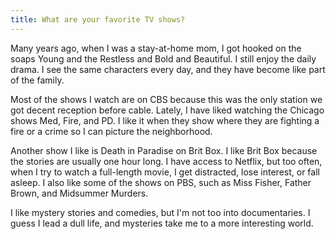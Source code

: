 ```yaml
---
title: What are your favorite TV shows?
---
```


Many years ago, when I was a stay-at-home mom, I got hooked on the soaps Young and the Restless and Bold and Beautiful. I still enjoy the daily drama. I see the same characters every day, and they have become like part of the family.

Most of the shows I watch are on CBS because this was the only station we got decent reception before cable. Lately, I have liked watching the Chicago shows Med, Fire, and PD. I like it when they show where they are fighting a fire or a crime so I can picture the neighborhood.

Another show I like is Death in Paradise on Brit Box. I like Brit Box because the stories are usually one hour long. I have access to Netflix, but too often, when I try to watch a full-length movie, I get distracted, lose interest, or fall asleep. I also like some of the shows on PBS, such as Miss Fisher, Father Brown, and Midsummer Murders.

I like mystery stories and comedies, but I'm not too into documentaries. I guess I lead a dull life, and mysteries take me to a more interesting world.
